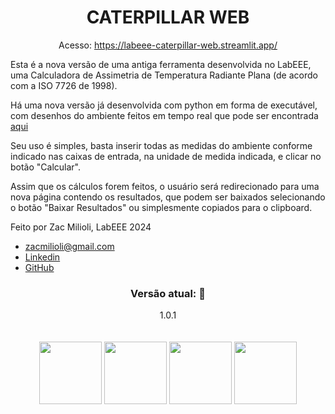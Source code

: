 <div align="center">

# CATERPILLAR WEB 

Acesso: https://labeee-caterpillar-web.streamlit.app/
</div>


Esta é a nova versão de uma antiga ferramenta desenvolvida no LabEEE, 
uma Calculadora de Assimetria de Temperatura Radiante Plana 
(de acordo com a ISO 7726 de 1998). 

Há uma nova versão já desenvolvida com python em forma de executável, 
com desenhos do ambiente feitos em tempo real que pode ser 
encontrada [aqui](https://github.com/labeee/Caterpillar-CATeRP) 

Seu uso é simples, basta inserir todas as medidas do
ambiente conforme indicado nas caixas de entrada, na unidade de medida indicada,
e clicar no botão "Calcular".

Assim que os cálculos forem feitos, o usuário será
redirecionado para uma nova página contendo os resultados, que
podem ser baixados selecionando o botão "Baixar Resultados" ou simplesmente
copiados para o clipboard.
    
Feito por Zac Milioli, LabEEE 2024
- zacmilioli@gmail.com
- [Linkedin](https://www.linkedin.com/in/zac-milioli/)
- [GitHub](https://github.com/Zac-Milioli)

<div align="center">
<h3><strong>Versão atual: 🎉</strong></h3> 
1.0.1
<br>
</div>

<br>
<br>
<div align="center">
    <img src="static/icon_default.ico" alt="" width=100 height=100>
    <img src="static/icon_Sakura.ico" alt="" width=100 height=100>
    <img src="static/icon_Steel.ico" alt="" width=100 height=100>
    <img src="static/icon_Console.ico" alt="" width=100 height=100>
</div>